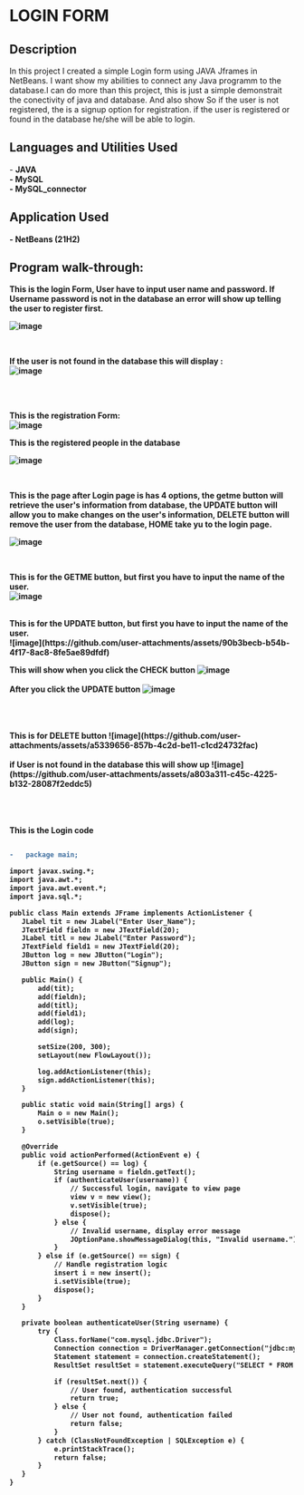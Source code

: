 <h1>LOGIN FORM</h1>

<h2>Description</h2>
In this project I created a simple Login form using JAVA Jframes in NetBeans. I want show my abilities to connect any 
Java programm to the database.I can do more than this project, this is just a simple demonstrait the conectivity of java and database.
And also show  So if the user is not registered, the is a signup option for registration. if the user
is registered or found in the database he/she will be able to login.
<br />


<h2>Languages and Utilities Used</h2>
- <b>JAVA</br> 
- <b>MySQL</br>
- <b>MySQL_connector</br>



<h2>Application Used</h2>
-	<b>NetBeans</b> (21H2)

<h2>Program walk-through:</h2>

<p align=”center”>

This is the login Form, User have to input user name and password. If Username password is not in the database
an error will show up telling the user to register first.<br/>

![image](https://github.com/user-attachments/assets/e6c1cd64-eb08-43f0-90cc-f6789cfbb939)

<br />

If the user is not found in the database this will display :  <br/>
![image](https://github.com/user-attachments/assets/ac475f8b-32c4-4ea0-8025-e652125547f1)

<br />

<br />

This is the registration Form:  <br/>
![image](https://github.com/user-attachments/assets/9fe9e8ba-6daf-4b6b-900e-9dc24e2b2ee3)<br />

This is the registered people in the database  <br/>

![image](https://github.com/user-attachments/assets/7b551ce0-f84e-4835-aed1-115d4907b433)


<br />

This is the page after Login page is has 4 options, the getme button will retrieve the user's information from database, the UPDATE button will
allow you to make changes on the user's information, DELETE button will remove the user from the database, HOME take yu to the login page.<br/>

![image](https://github.com/user-attachments/assets/c4f6de01-9869-41b3-b173-c834f854df59)

<br />

This is for the GETME button, but first you have to input the name of the user. </br>
![image](https://github.com/user-attachments/assets/372e14f6-28d2-46fe-ad5c-85f7a39a90ed)

<br />
This is for the UPDATE button, but first you have to input the name of the user. </br>
![image](https://github.com/user-attachments/assets/90b3becb-b54b-4f17-8ac8-8fe5ae89dfdf)
</br>

This will show when you click the CHECK button
![image](https://github.com/user-attachments/assets/32185343-c38a-4b06-8374-4ca61a74cdba)
</br>
<br/>
After you click the UPDATE button
![image](https://github.com/user-attachments/assets/1dd149b6-058e-43b1-a4a4-28cc0e0f47a5)

</br>



<br /> 

<br/>
This is for DELETE button
![image](https://github.com/user-attachments/assets/a5339656-857b-4c2d-be11-c1cd24732fac)
</br>
<br />
if User is not found in the database this will show up
![image](https://github.com/user-attachments/assets/a803a311-c45c-4225-b132-28087f2eddc5)

<br />

</br>

<br />

<br/>

This is the Login code




 ```diff

-	package main;

import javax.swing.*;
import java.awt.*;
import java.awt.event.*;
import java.sql.*;

public class Main extends JFrame implements ActionListener {
    JLabel tit = new JLabel("Enter User_Name");
    JTextField fieldn = new JTextField(20);
    JLabel titl = new JLabel("Enter Password");
    JTextField field1 = new JTextField(20);
    JButton log = new JButton("Login");
    JButton sign = new JButton("Signup");

    public Main() {
        add(tit);
        add(fieldn);
        add(titl);
        add(field1);
        add(log);
        add(sign);

        setSize(200, 300);
        setLayout(new FlowLayout());

        log.addActionListener(this);
        sign.addActionListener(this);
    }

    public static void main(String[] args) {
        Main o = new Main();
        o.setVisible(true);
    }

    @Override
    public void actionPerformed(ActionEvent e) {
        if (e.getSource() == log) {
            String username = fieldn.getText();
            if (authenticateUser(username)) {
                // Successful login, navigate to view page
                view v = new view();
                v.setVisible(true);
                dispose();
            } else {
                // Invalid username, display error message
                JOptionPane.showMessageDialog(this, "Invalid username.");
            }
        } else if (e.getSource() == sign) {
            // Handle registration logic
            insert i = new insert();
            i.setVisible(true);
            dispose();
        }
    }

    private boolean authenticateUser(String username) {
        try {
            Class.forName("com.mysql.jdbc.Driver");
            Connection connection = DriverManager.getConnection("jdbc:mysql://localhost/classD", "root", "");
            Statement statement = connection.createStatement();
            ResultSet resultSet = statement.executeQuery("SELECT * FROM Testing WHERE sname = '" + username + "'");

            if (resultSet.next()) {
                // User found, authentication successful
                return true;
            } else {
                // User not found, authentication failed
                return false;
            }
        } catch (ClassNotFoundException | SQLException e) {
            e.printStackTrace();
            return false;
        }
    }
}


```




